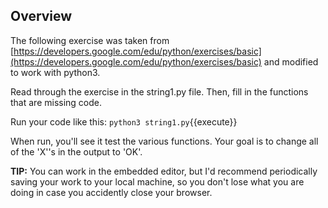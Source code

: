 ## Overview

The following exercise was taken from [https://developers.google.com/edu/python/exercises/basic](https://developers.google.com/edu/python/exercises/basic) and modified to work with python3. 

Read through the exercise in the string1.py file. Then, fill in the functions that are missing code.

Run your code like this: 
`python3 string1.py`{{execute}}

When run, you'll see it test the various functions. Your goal is to change all of the 'X''s in the output to 'OK'.

**TIP:** You can work in the embedded editor, but I'd recommend periodically saving your work to your local machine, so you don't lose what you are doing in case you accidently close your browser.